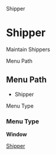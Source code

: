 
Shipper
# Shipper


Maintain Shippers

Menu Path
## Menu Path



- Shipper

Menu Type
### Menu Type

**Window**


[Shipper](../../functional-guide/window/window-shipper.md)